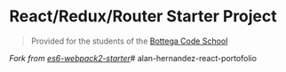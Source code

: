 # React/Redux/Router Starter Project

> Provided for the students of the [Bottega Code School](https://bottega.tech/)

*Fork from [es6-webpack2-starter](https://github.com/micooz/es6-webpack2-starter)*#   a l a n - h e r n a n d e z - r e a c t - p o r t o f o l i o  
 